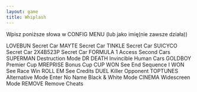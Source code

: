 ```yaml
---
layout: game
title: Whiplash
---
```


Wpisz poniższe słowa w CONFIG MENU (lub jako imię(nie zawsze 
działa))

LOVEBUN   	Secret Car
MAYTE   		Secret Car
TINKLE   		Secret Car
SUICYCO   	Secret Car
2X4B523P   	Secret Car
FORMULA 1   	Access Second Cars
SUPERMAN   	Destruction Mode
DR DEATH   	Invincible Human Cars
GOLDBOY   	Premier Cup
MREPRISE   	Bonus Cup
CUP WON   	See End Sequence
I WON   		See Race Win
ROLL EM   	See Credits
DUEL   		Killer Opponent
TOPTUNES   	Alternative Mode
Enter No Name   	Black & White Mode
CINEMA   		Widescreen Mode
REMOVE   	Remove Cheats
